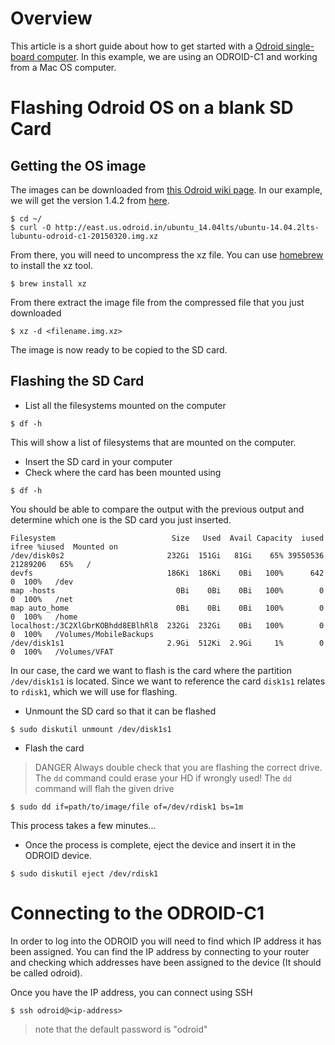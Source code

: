 # Overview
This article is a short guide about how to get started with a [Odroid single-board computer](http://www.hardkernel.com/main/main.php). In this example, we are using an ODROID-C1 and working from a Mac OS computer.  

# Flashing Odroid OS on a blank SD Card

## Getting the OS image
The images can be downloaded from [this Odroid wiki page](http://odroid.com/dokuwiki/doku.php?id=en:c1_release_linux_ubuntu). In our example, we will get the version 1.4.2 from [here](http://east.us.odroid.in/ubuntu_14.04lts/ubuntu-14.04.2lts-lubuntu-odroid-c1-20150320.img.xz).

```
$ cd ~/
$ curl -O http://east.us.odroid.in/ubuntu_14.04lts/ubuntu-14.04.2lts-lubuntu-odroid-c1-20150320.img.xz
```

From there, you will need to uncompress the xz file. You can use [homebrew](http://brew.sh/) to install the xz tool.

```
$ brew install xz
```

From there extract the image file from the compressed file that you just downloaded

```
$ xz -d <filename.img.xz>
```
The image is now ready to be copied to the SD card.

## Flashing the SD Card

+ List all the filesystems mounted on the computer
```
$ df -h
```
This will show a list of filesystems that are mounted on the computer.

+ Insert the SD card in your computer
+ Check where the card has been mounted using
```
$ df -h
```
You should be able to compare the output with the previous output and determine which one is the SD card you just inserted.
```
Filesystem                          Size   Used  Avail Capacity  iused    ifree %iused  Mounted on
/dev/disk0s2                       232Gi  151Gi   81Gi    65% 39550536 21289206   65%   /
devfs                              186Ki  186Ki    0Bi   100%      642        0  100%   /dev
map -hosts                           0Bi    0Bi    0Bi   100%        0        0  100%   /net
map auto_home                        0Bi    0Bi    0Bi   100%        0        0  100%   /home
localhost:/3C2XlGbrKOBhdd8EBlhRl8  232Gi  232Gi    0Bi   100%        0        0  100%   /Volumes/MobileBackups
/dev/disk1s1                       2.9Gi  512Ki  2.9Gi     1%        0        0  100%   /Volumes/VFAT
```
In our case, the card we want to flash is the card where the partition `/dev/disk1s1` is located. Since we want to reference the card `disk1s1` relates to `rdisk1`, which we will use for flashing.

+ Unmount the SD card so that it can be flashed
```
$ sudo diskutil unmount /dev/disk1s1
```
+ Flash the card

> DANGER Always double check that you are flashing the correct drive. The `dd` command could erase your HD if wrongly used!
The `dd` command will flah the given drive

```
$ sudo dd if=path/to/image/file of=/dev/rdisk1 bs=1m
```
This process takes a few minutes...

+ Once the process is complete, eject the device and insert it in the ODROID device.

```
$ sudo diskutil eject /dev/rdisk1
```

# Connecting to the ODROID-C1
In order to log into the ODROID you will need to find which IP address it has been assigned. You can find the IP address by connecting to your router and checking which addresses have been assigned to the device (It should be called odroid).

Once you have the IP address, you can connect using SSH

```
$ ssh odroid@<ip-address>
```
> note that the default password is "odroid"
